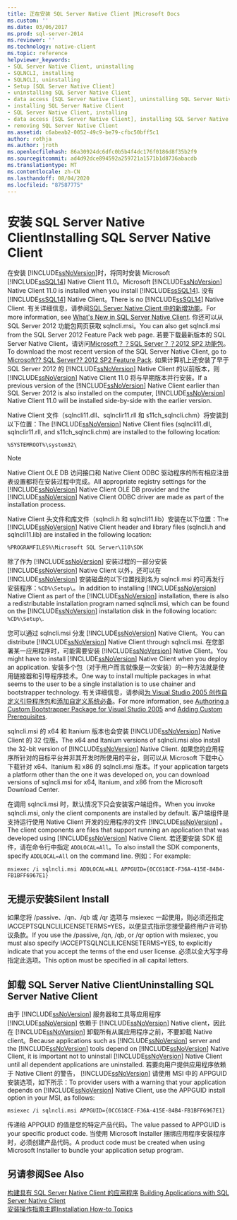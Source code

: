 ```yaml
---
title: 正在安装 SQL Server Native Client |Microsoft Docs
ms.custom: ''
ms.date: 03/06/2017
ms.prod: sql-server-2014
ms.reviewer: ''
ms.technology: native-client
ms.topic: reference
helpviewer_keywords:
- SQL Server Native Client, uninstalling
- SQLNCLI, installing
- SQLNCLI, uninstalling
- Setup [SQL Server Native Client]
- uninstalling SQL Server Native Client
- data access [SQL Server Native Client], uninstalling SQL Server Native Client
- installing SQL Server Native Client
- SQL Server Native Client, installing
- data access [SQL Server Native Client], installing SQL Server Native Client
- removing SQL Server Native Client
ms.assetid: c6abeab2-0052-49c9-be79-cfbc50bff5c1
author: rothja
ms.author: jroth
ms.openlocfilehash: 86a30924dc6dfc0b5b4f4dc176f0186d8f35b2f9
ms.sourcegitcommit: ad4d92dce894592a259721a1571b1d8736abacdb
ms.translationtype: MT
ms.contentlocale: zh-CN
ms.lasthandoff: 08/04/2020
ms.locfileid: "87587775"
---
```

# <a name="installing-sql-server-native-client"></a><span data-ttu-id="3c66a-102">安装 SQL Server Native Client</span><span class="sxs-lookup"><span data-stu-id="3c66a-102">Installing SQL Server Native Client</span></span>
  <span data-ttu-id="3c66a-103">在安装 [!INCLUDE[ssNoVersion](../../../includes/ssnoversion-md.md)]时，将同时安装 Microsoft [!INCLUDE[ssSQL14](../../../includes/sssql14-md.md)] Native Client 11.0。</span><span class="sxs-lookup"><span data-stu-id="3c66a-103">Microsoft [!INCLUDE[ssNoVersion](../../../includes/ssnoversion-md.md)] Native Client 11.0 is installed when you install [!INCLUDE[ssSQL14](../../../includes/sssql14-md.md)].</span></span> <span data-ttu-id="3c66a-104">没有 [!INCLUDE[ssSQL14](../../../includes/sssql14-md.md)] Native Client。</span><span class="sxs-lookup"><span data-stu-id="3c66a-104">There is no [!INCLUDE[ssSQL14](../../../includes/sssql14-md.md)] Native Client.</span></span> <span data-ttu-id="3c66a-105">有关详细信息，请参阅[SQL Server Native Client 中的新增功能](../sql-server-native-client.md)。</span><span class="sxs-lookup"><span data-stu-id="3c66a-105">For more information, see [What's New in SQL Server Native Client](../sql-server-native-client.md).</span></span> <span data-ttu-id="3c66a-106">你还可以从 SQL Server 2012 功能包网页获取 sqlncli.msi。</span><span class="sxs-lookup"><span data-stu-id="3c66a-106">You can also get sqlncli.msi from the SQL Server 2012 Feature Pack web page.</span></span> <span data-ttu-id="3c66a-107">若要下载最新版本的 SQL Server Native Client，请访问[Microsoft？？SQL Server？？2012 SP2 功能包](https://www.microsoft.com/download/details.aspx?id=43339)。</span><span class="sxs-lookup"><span data-stu-id="3c66a-107">To download the most recent version of the SQL Server Native Client, go to [Microsoft?? SQL Server?? 2012 SP2 Feature Pack](https://www.microsoft.com/download/details.aspx?id=43339).</span></span> <span data-ttu-id="3c66a-108">如果计算机上还安装了早于 SQL Server 2012 的 [!INCLUDE[ssNoVersion](../../../includes/ssnoversion-md.md)] Native Client 的以前版本，则 [!INCLUDE[ssNoVersion](../../../includes/ssnoversion-md.md)] Native Client 11.0 将与早期版本并行安装。</span><span class="sxs-lookup"><span data-stu-id="3c66a-108">If a previous version of the [!INCLUDE[ssNoVersion](../../../includes/ssnoversion-md.md)] Native Client earlier than SQL Server 2012 is also installed on the computer, [!INCLUDE[ssNoVersion](../../../includes/ssnoversion-md.md)] Native Client 11.0 will be installed side-by-side with the earlier version.</span></span>  
  
 <span data-ttu-id="3c66a-109"> Native Client 文件（sqlncli11.dll、sqlnclir11.rll 和 s11ch_sqlncli.chm）将安装到以下位置：</span><span class="sxs-lookup"><span data-stu-id="3c66a-109">The [!INCLUDE[ssNoVersion](../../../includes/ssnoversion-md.md)] Native Client files (sqlncli11.dll, sqlnclir11.rll, and s11ch_sqlncli.chm) are installed to the following location:</span></span>  
  
 `%SYSTEMROOT%\system32\`  
  
> [!NOTE]  
>  <span data-ttu-id="3c66a-110"> Native Client OLE DB 访问接口和  Native Client ODBC 驱动程序的所有相应注册表设置都将在安装过程中完成。</span><span class="sxs-lookup"><span data-stu-id="3c66a-110">All appropriate registry settings for the [!INCLUDE[ssNoVersion](../../../includes/ssnoversion-md.md)] Native Client OLE DB provider and the [!INCLUDE[ssNoVersion](../../../includes/ssnoversion-md.md)] Native Client ODBC driver are made as part of the installation process.</span></span>  
  
 <span data-ttu-id="3c66a-111"> Native Client 头文件和库文件（sqlncli.h 和 sqlncli11.lib）安装在以下位置：</span><span class="sxs-lookup"><span data-stu-id="3c66a-111">The [!INCLUDE[ssNoVersion](../../../includes/ssnoversion-md.md)] Native Client header and library files (sqlncli.h and sqlncli11.lib) are installed in the following location:</span></span>  
  
 `%PROGRAMFILES%\Microsoft SQL Server\110\SDK`  
  
 <span data-ttu-id="3c66a-112">除了作为 [!INCLUDE[ssNoVersion](../../../includes/ssnoversion-md.md)] 安装过程的一部分安装 [!INCLUDE[ssNoVersion](../../../includes/ssnoversion-md.md)] Native Client 以外，还可以在 [!INCLUDE[ssNoVersion](../../../includes/ssnoversion-md.md)] 安装磁盘的以下位置找到名为 sqlncli.msi 的可再发行安装程序：`%CD%\Setup\`。</span><span class="sxs-lookup"><span data-stu-id="3c66a-112">In addition to installing [!INCLUDE[ssNoVersion](../../../includes/ssnoversion-md.md)] Native Client as part of the [!INCLUDE[ssNoVersion](../../../includes/ssnoversion-md.md)] installation, there is also a redistributable installation program named sqlncli.msi, which can be found on the [!INCLUDE[ssNoVersion](../../../includes/ssnoversion-md.md)] installation disk in the following location: `%CD%\Setup\`.</span></span>  
  
 <span data-ttu-id="3c66a-113">您可以通过 sqlncli.msi 分发 [!INCLUDE[ssNoVersion](../../../includes/ssnoversion-md.md)] Native Client。</span><span class="sxs-lookup"><span data-stu-id="3c66a-113">You can distribute [!INCLUDE[ssNoVersion](../../../includes/ssnoversion-md.md)] Native Client through sqlncli.msi.</span></span> <span data-ttu-id="3c66a-114">在您部署某一应用程序时，可能需要安装 [!INCLUDE[ssNoVersion](../../../includes/ssnoversion-md.md)] Native Client。</span><span class="sxs-lookup"><span data-stu-id="3c66a-114">You might have to install [!INCLUDE[ssNoVersion](../../../includes/ssnoversion-md.md)] Native Client when you deploy an application.</span></span> <span data-ttu-id="3c66a-115">安装多个包（对于用户而言就像是一次安装）的一种方法就是使用链接器和引导程序技术。</span><span class="sxs-lookup"><span data-stu-id="3c66a-115">One way to install multiple packages in what seems to the user to be a single installation is to use chainer and bootstrapper technology.</span></span> <span data-ttu-id="3c66a-116">有关详细信息，请参阅[为 Visual Studio 2005 创作自定义引导程序包](https://go.microsoft.com/fwlink/?LinkId=115667)和[添加自定义系统必备](https://go.microsoft.com/fwlink/?LinkId=115668)。</span><span class="sxs-lookup"><span data-stu-id="3c66a-116">For more information, see [Authoring a Custom Bootstrapper Package for Visual Studio 2005](https://go.microsoft.com/fwlink/?LinkId=115667) and [Adding Custom Prerequisites](https://go.microsoft.com/fwlink/?LinkId=115668).</span></span>  
  
 <span data-ttu-id="3c66a-117">sqlncli.msi 的 x64 和 Itanium 版本也会安装 [!INCLUDE[ssNoVersion](../../../includes/ssnoversion-md.md)] Native Client 的 32 位版。</span><span class="sxs-lookup"><span data-stu-id="3c66a-117">The x64 and Itanium versions of sqlncli.msi also install the 32-bit version of [!INCLUDE[ssNoVersion](../../../includes/ssnoversion-md.md)] Native Client.</span></span> <span data-ttu-id="3c66a-118">如果您的应用程序所针对的目标平台并非其开发时所使用的平台，则可以从 Microsoft 下载中心下载针对 x64、Itanium 和 x86 的 sqlncli.msi 版本。</span><span class="sxs-lookup"><span data-stu-id="3c66a-118">If your application targets a platform other than the one it was developed on, you can download versions of sqlncli.msi for x64, Itanium, and x86 from the Microsoft Download Center.</span></span>  
  
 <span data-ttu-id="3c66a-119">在调用 sqlncli.msi 时，默认情况下只会安装客户端组件。</span><span class="sxs-lookup"><span data-stu-id="3c66a-119">When you invoke sqlncli.msi, only the client components are installed by default.</span></span> <span data-ttu-id="3c66a-120">客户端组件是支持运行使用 Native Client 开发的应用程序的文件 [!INCLUDE[ssNoVersion](../../../includes/ssnoversion-md.md)] 。</span><span class="sxs-lookup"><span data-stu-id="3c66a-120">The client components are files that support running an application that was developed using [!INCLUDE[ssNoVersion](../../../includes/ssnoversion-md.md)] Native Client.</span></span> <span data-ttu-id="3c66a-121">若还要安装 SDK 组件，请在命令行中指定 `ADDLOCAL=All`。</span><span class="sxs-lookup"><span data-stu-id="3c66a-121">To also install the SDK components, specify `ADDLOCAL=All` on the command line.</span></span> <span data-ttu-id="3c66a-122">例如：</span><span class="sxs-lookup"><span data-stu-id="3c66a-122">For example:</span></span>  
  
 `msiexec /i sqlncli.msi ADDLOCAL=ALL APPGUID={0CC618CE-F36A-415E-84B4-FB1BFF6967E1}`  
  
## <a name="silent-install"></a><span data-ttu-id="3c66a-123">无提示安装</span><span class="sxs-lookup"><span data-stu-id="3c66a-123">Silent Install</span></span>  
 <span data-ttu-id="3c66a-124">如果您将 /passive、/qn、/qb 或 /qr 选项与 msiexec 一起使用，则必须还指定 IACCEPTSQLNCLILICENSETERMS=YES，以便显式指示您接受最终用户许可协议条款。</span><span class="sxs-lookup"><span data-stu-id="3c66a-124">If you use the /passive, /qn, /qb, or /qr option with msiexec, you must also specify IACCEPTSQLNCLILICENSETERMS=YES, to explicitly indicate that you accept the terms of the end user license.</span></span> <span data-ttu-id="3c66a-125">必须以全大写字母指定此选项。</span><span class="sxs-lookup"><span data-stu-id="3c66a-125">This option must be specified in all capital letters.</span></span>  
  
## <a name="uninstalling-sql-server-native-client"></a><span data-ttu-id="3c66a-126">卸载 SQL Server Native Client</span><span class="sxs-lookup"><span data-stu-id="3c66a-126">Uninstalling SQL Server Native Client</span></span>  
 <span data-ttu-id="3c66a-127">由于 [!INCLUDE[ssNoVersion](../../../includes/ssnoversion-md.md)] 服务器和工具等应用程序 [!INCLUDE[ssNoVersion](../../../includes/ssnoversion-md.md)] 依赖于 [!INCLUDE[ssNoVersion](../../../includes/ssnoversion-md.md)] Native client，因此在 [!INCLUDE[ssNoVersion](../../../includes/ssnoversion-md.md)] 卸载所有从属应用程序之前，不要卸载 Native client。</span><span class="sxs-lookup"><span data-stu-id="3c66a-127">Because applications such as [!INCLUDE[ssNoVersion](../../../includes/ssnoversion-md.md)] server and the [!INCLUDE[ssNoVersion](../../../includes/ssnoversion-md.md)] tools depend on [!INCLUDE[ssNoVersion](../../../includes/ssnoversion-md.md)] Native Client, it is important not to uninstall [!INCLUDE[ssNoVersion](../../../includes/ssnoversion-md.md)] Native Client until all dependent applications are uninstalled.</span></span> <span data-ttu-id="3c66a-128">若要向用户提供应用程序依赖于 Native Client 的警告， [!INCLUDE[ssNoVersion](../../../includes/ssnoversion-md.md)] 请使用 MSI 中的 APPGUID 安装选项，如下所示：</span><span class="sxs-lookup"><span data-stu-id="3c66a-128">To provider users with a warning that your application depends on [!INCLUDE[ssNoVersion](../../../includes/ssnoversion-md.md)] Native Client, use the APPGUID install option in your MSI, as follows:</span></span>  
  
 `msiexec /i sqlncli.msi APPGUID={0CC618CE-F36A-415E-84B4-FB1BFF6967E1}`  
  
 <span data-ttu-id="3c66a-129">传递给 APPGUID 的值是您的特定产品代码。</span><span class="sxs-lookup"><span data-stu-id="3c66a-129">The value passed to APPGUID is your specific product code.</span></span> <span data-ttu-id="3c66a-130">当使用 Microsoft Installer 捆绑应用程序安装程序时，必须创建产品代码。</span><span class="sxs-lookup"><span data-stu-id="3c66a-130">A product code must be created when using Microsoft Installer to bundle your application setup program.</span></span>  
  
## <a name="see-also"></a><span data-ttu-id="3c66a-131">另请参阅</span><span class="sxs-lookup"><span data-stu-id="3c66a-131">See Also</span></span>  
 <span data-ttu-id="3c66a-132">[构建具有 SQL Server Native Client 的应用程序](installing-sql-server-native-client.md) </span><span class="sxs-lookup"><span data-stu-id="3c66a-132">[Building Applications with SQL Server Native Client](installing-sql-server-native-client.md) </span></span>  
 [<span data-ttu-id="3c66a-133">安装操作指南主题</span><span class="sxs-lookup"><span data-stu-id="3c66a-133">Installation How-to Topics</span></span>](../../../sql-server/install/installation-how-to-topics.md)  
  
  
